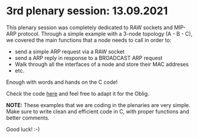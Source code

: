 # 3rd plenary session: 13.09.2021 #

This plenary session was completely dedicated to RAW sockets and MIP-ARP
protocol. Through a simple example with a 3-node topology (A - B - C), we
covered the main functions that a node needs to call in order to:

- send a simple ARP request via a RAW socket
- send a ARP reply in response to a BROADCAST ARP request
- Walk through all the interfaces of a node and store their MAC addreses
- etc.

Enough with words and hands on the C code!  

Check the code [here](https://github.com/kr1stj0n/plenaries-in3230-h21/tree/main/p3_13-09-2021/greet_ur_neighbor) and feel free to adapt it for the Oblig.  

**NOTE:** These examples that we are coding in the plenaries are very simple.
Make sure to write clean and efficient code in C, with proper functions and
better comments.  

Good luck! :-)
